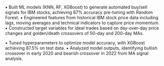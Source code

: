 ▪ Built ML models (KNN, RF, XGBoost) to generate automated buy/sell signals for IBM stocks, achieving 87% accuracy pre-tuning with Random Forest.
▪ Engineered features from historical IBM stock price data including lags, moving averages and technical indicators to capture price momentum.
▪ Constructed target variables for ideal trades based on day-over-day price changes and golden/death crossovers of 50-day and 200-day MAs.

▪ Tuned hyperparameters to optimize model accuracy, with XGBoost achieving 87.5% on test data.
▪ Analyzed model outputs, identifying bullish crossover in early 2020 and bearish crossover in 2022 from MA signal analysis.
